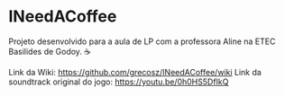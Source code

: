 # INeedACoffee
Projeto desenvolvido para a aula de LP com a professora Aline na ETEC Basilides de Godoy. ☕

Link da Wiki: https://github.com/grecosz/INeedACoffee/wiki
Link da soundtrack original do jogo: https://youtu.be/0h0HS5DfIkQ
